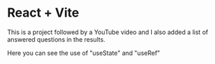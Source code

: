 # React + Vite

This is a project followed by a YouTube video and I also added a list of answered questions in the results.

Here you can see the use of "useState" and "useRef"
